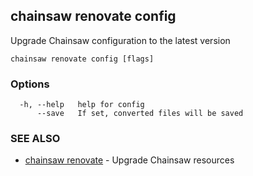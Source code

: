 ## chainsaw renovate config

Upgrade Chainsaw configuration to the latest version

```
chainsaw renovate config [flags]
```

### Options

```
  -h, --help   help for config
      --save   If set, converted files will be saved
```

### SEE ALSO

* [chainsaw renovate](chainsaw_renovate.md)	 - Upgrade Chainsaw resources

